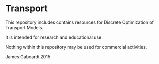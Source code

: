 # Transport

This repository includes contains resources for Discrete Optimization of Transport Models.

It is intended for research and educational use.

Nothing within this repository may be used for commercial activities.

James Gaboardi 2015
